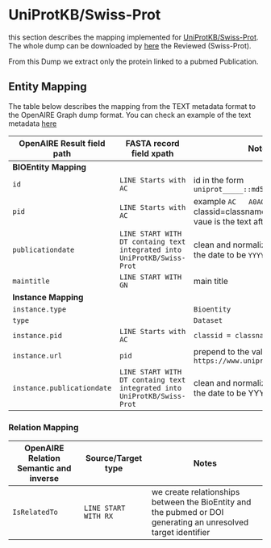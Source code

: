 # UniProtKB/Swiss-Prot

this section describes the mapping implemented for [UniProtKB/Swiss-Prot](https://www.uniprot.org/).
The whole dump can be downloaded by [here](https://www.uniprot.org/help/downloadss) the Reviewed (Swiss-Prot).

From this Dump we extract only the protein linked to a pubmed Publication.


## Entity Mapping

The table below describes the mapping from the TEXT metadata format to the OpenAIRE Graph dump format.
You can check an example of the text metadata [here](https://rest.uniprot.org/uniprotkb/A0A0C5B5G6.txt)

| OpenAIRE Result field path     | FASTA record field xpath| Notes|
|--------------------------------|----------------------|---------|
| **BIOEntity Mapping**          |                      |         |
| `id`                           | `LINE Starts with AC`  | id in the form `uniprot_____::md5(id)`|
| `pid`                          | `LINE Starts with AC`  |  example `AC   A0A0C5B5G6;`  classid=classname=`uniprot`  the vaue is the text after `AC`  |
| `publicationdate`           | `LINE START WITH DT containg text integrated into UniProtKB/Swiss-Prot`                                 | clean and normalize the format of the date to be `YYYY-mm-dd` |
| `maintitle`                 | `LINE START WITH GN`|main title             |
| **Instance Mapping**        |                                                          |                                                               |
| `instance.type`             |                                                          | `Bioentity`                                                   |
| `type`                      |                                                          | `Dataset`                                                     | 
| `instance.pid`              | `LINE Starts with AC`  | `classid = classname = uniprot`                                |
| `instance.url`              | `pid`                                | prepend to  the value `https://www.uniprot.org/uniprot/`|
| `instance.publicationdate`  | `LINE START WITH DT containg text integrated into UniProtKB/Swiss-Prot`                                       | clean and normalize the format of the date to be YYYY-mm-dd   |


### Relation Mapping
| OpenAIRE Relation Semantic and inverse | Source/Target type  | Notes                                                                    |
|----------------------------------------|---------------------|--------------------------------------------------------------------------|
| `IsRelatedTo`                          | `LINE START WITH RX`     | we create relationships between the BioEntity and the pubmed or DOI generating an unresolved target identifier |